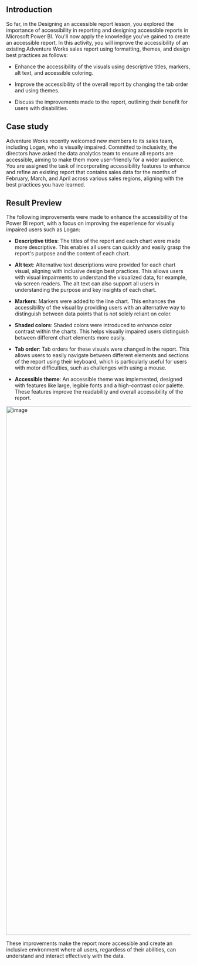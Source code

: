 ## Introduction 
So far, in the Designing an accessible report lesson, you explored the importance of accessibility in reporting and designing accessible reports in Microsoft Power BI. You'll now apply the knowledge you've gained to create an accessible report. In this activity, you will improve the accessibility of an existing Adventure Works sales report using formatting, themes, and design best practices as follows:

- Enhance the accessibility of the visuals using descriptive titles, markers, alt text, and accessible coloring.

- Improve the accessibility of the overall report by changing the tab order and using themes.

- Discuss the improvements made to the report, outlining their benefit for users with disabilities.

## Case study
Adventure Works recently welcomed new members to its sales team, including Logan, who is visually impaired. Committed to inclusivity, the directors have asked the data analytics team to ensure all reports are accessible, aiming to make them more user-friendly for a wider audience. You are assigned the task of incorporating accessibility features to enhance and refine an existing report that contains sales data for the months of February, March, and April across various sales regions, aligning with the best practices you have learned.

## Result Preview


The following improvements were made to enhance the accessibility of the Power BI report, with a focus on improving the experience for visually impaired users such as Logan:

- **Descriptive titles**: The titles of the report and each chart were made more descriptive. This enables all users can quickly and easily grasp the report's purpose and the content of each chart.

- **Alt text**: Alternative text descriptions were provided for each chart visual, aligning with inclusive design best practices. This allows users with visual impairments to understand the visualized data, for example, via screen readers. The alt text can also support all users in understanding the purpose and key insights of each chart.

- **Markers**: Markers were added to the line chart. This enhances the accessibility of the visual by providing users with an alternative way to distinguish between data points that is not solely reliant on color.

- **Shaded colors**: Shaded colors were introduced to enhance color contrast within the charts. This helps visually impaired users distinguish between different chart elements more easily.

- **Tab order**: Tab orders for these visuals were changed in the report. This allows users to easily navigate between different elements and sections of the report using their keyboard, which is particularly useful for users with motor difficulties, such as challenges with using a mouse.

- **Accessible theme**: An accessible theme was implemented, designed with features like large, legible fonts and a high-contrast color palette. These features improve the readability and overall accessibility of the report.


<img width="1438" alt="image" src="https://github.com/user-attachments/assets/44b6d5c3-af17-48b3-8822-ff4e311a7648" />

These improvements make the report more accessible and create an inclusive environment where all users, regardless of their abilities, can understand and interact effectively with the data.
